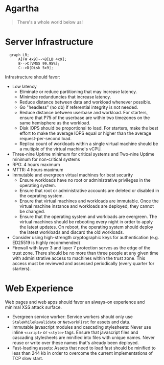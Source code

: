 # Agartha

> There's a whole world below us!

# Server Infrastructure

```mermaid
  graph LR;
      A[FW 4x9]-->B[LB 4x9];
      B-->C[VMSS 99.95%];
      C-->D[Disk 5x9];
```

Infrastructure should favor:

- Low latency
    - Eliminate or reduce partitioning that may increase latency.
    - Minimize redunduncies that increase latency.
    - Reduce distance between data and workload whenever possible.
    - Go "headless" (no db) if referential integrity is not needed.
    - Reduce distance between userbase and workload.  For starters, ensure that P75 of the userbase are within two timezones on the same hemisphere as the workload.
    - Disk IOPS should be proportional to load.  For starters, make the best effort to make the average IOPS equal or higher than the average request-per-second load.
    - Replica count of workloads within a single virtual machine should be a multiple of the virtual machine's vCPU.
- Three-nine Uptime minimum for critical systems and Two-nine Uptime minimum for non-critical systems
- RPO: 4 hours maximum
- MTTR: 4 hours maximum
- Immutable and evergreen virtual machines for best security
    - Ensure workloads have no root or administrative privileges in the operating system.
    - Ensure that root or administrative accounts are deleted or disabled in the oeprating system.
    - Ensure that virtual machines and workloads are immutable.  Once the virtual machine instance and workloads are deployed, they cannot be changed.
    - Ensure that the operating system and workloads are evergreen.  The virtual machines should be rebooting every night in order to apply the latest updates.  On reboot, the operating system should deploy the latest workloads and discard the old workloads.
- Consider using high-strength cryptographic keys for authentication (e.g. ED25519 is highly recommended)
- Firewall with layer 3 and layer 7 protection serves as the edge of the trust zone.  There should be no more than three people at any given time with administrative access to machines within the trust zone.  This access must be reviewed and assessed periodically (every quarter for starters).

# Web Experience

Web pages and web apps should favor an always-on experience and minimal XSS attack surface.

- Evergreen service worker: Service workers should only use `StaleWhileRevalidate` or `NetworkFirst` for assets and data.
- Immutable javascript modules and cascading stylesheets: Never use inline `<script>` or `<style>` tags.  Ensure that javascript files and cascading stylesheets are minified into files with unique names.  Never reuse or write over these names that's already been deployed.
- Fast-loading assets:  Assets that need to load fast should be minified to less than 244 kb in order to overcome the current implementations of TCP slow start.
